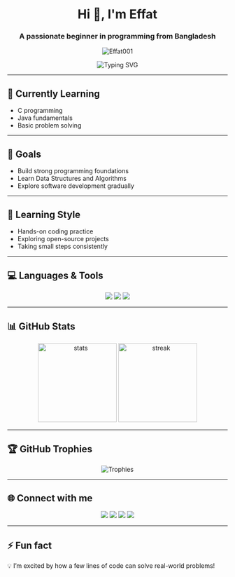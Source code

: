 <h1 align="center">Hi 👋, I'm Effat</h1>
<h3 align="center">A passionate beginner in programming from Bangladesh</h3>

<!-- Profile Views -->
<p align="center">
  <img src="https://komarev.com/ghpvc/?username=Effat001&label=Profile%20views&color=0e75b6&style=flat" alt="Effat001" />
</p>

<!-- Typing Effect -->
<p align="center">
  <img src="https://readme-typing-svg.herokuapp.com?font=Fira+Code&weight=600&size=22&pause=1000&color=4C8EDA&center=true&vCenter=true&width=600&lines=Learning+Programming;Exploring+DSA;Love+Problem+Solving;Open+Source+Enthusiast" alt="Typing SVG" />
</p>

---

## 🌱 Currently Learning
- C programming  
- Java fundamentals  
- Basic problem solving  

---

## 🎯 Goals
- Build strong programming foundations  
- Learn Data Structures and Algorithms  
- Explore software development gradually  

---

## 🧠 Learning Style
- Hands-on coding practice  
- Exploring open-source projects  
- Taking small steps consistently  

---

## 💻 Languages & Tools
<p align="center">
  <img src="https://skillicons.dev/icons?i=c,java,html,github,vscode,idea" />
  <img src="https://img.shields.io/badge/Code::Blocks-000000?style=for-the-badge&logo=codeblocks&logoColor=white" />
  <img src="https://img.shields.io/badge/Canva-%2300C4CC.svg?style=for-the-badge&logo=Canva&logoColor=white" />
</p>

---

## 📊 GitHub Stats
<p align="center">
  <img src="https://github-readme-stats.vercel.app/api?username=Effat001&show_icons=true&theme=tokyonight" alt="stats" height="180"/>
  <img src="https://github-readme-streak-stats.herokuapp.com/?user=Effat001&theme=tokyonight" alt="streak" height="180"/>
</p>

---

## 🏆 GitHub Trophies
<p align="center">
  <img src="https://github-profile-trophy.vercel.app/?username=Effat001&theme=tokyonight&row=1&column=6" alt="Trophies" />
</p>

---

## 🌐 Connect with me
<p align="center">
  <a href="https://facebook.com/your_facebook" target="blank"><img src="https://img.shields.io/badge/Facebook-%231877F2.svg?&style=for-the-badge&logo=facebook&logoColor=white" /></a>
  <a href="https://instagram.com/your_instagram" target="blank"><img src="https://img.shields.io/badge/Instagram-%23E4405F.svg?&style=for-the-badge&logo=instagram&logoColor=white" /></a>
  <a href="https://linkedin.com/in/your_linkedin" target="blank"><img src="https://img.shields.io/badge/LinkedIn-%230077B5.svg?&style=for-the-badge&logo=linkedin&logoColor=white" /></a>
  <a href="mailto:your_email@gmail.com"><img src="https://img.shields.io/badge/Gmail-D14836.svg?&style=for-the-badge&logo=gmail&logoColor=white" /></a>
</p>

---

## ⚡ Fun fact
💡 I’m excited by how a few lines of code can solve real-world problems!
